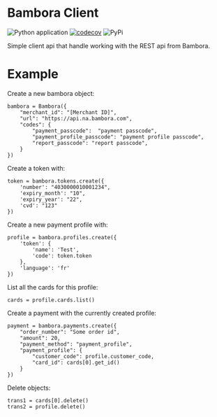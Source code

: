 Bambora Client
==============

![Python application](https://github.com/archeti-org/bambora/workflows/Python%20application/badge.svg)
[![codecov](https://codecov.io/gh/archeti-org/bambora/branch/master/graph/badge.svg)](https://codecov.io/gh/archeti-org/bambora)
![PyPi](https://img.shields.io/badge/python-2.7%203.5-green.svg)

Simple client api that handle working with the REST
api from Bambora.

Example
=======


Create a new bambora object:

    bambora = Bambora({
        "merchant_id": "[Merchant ID]",
        "url": "https://api.na.bambora.com",
        "codes": {
            "payment_passcode":  "payment passcode",
            "payment_profile_passcode": "payment profile passcode",
            "report_passcode": "report passcode",
        }
    })

Create a token with:


    token = bambora.tokens.create({
        'number': "4030000010001234",
        'expiry_month': "10",
        'expiry_year': "22",
        'cvd': "123"
    })

Create a new payment profile with:

    profile = bambora.profiles.create({
        'token': {
            'name': 'Test',
            'code': token.token
        },
        'language': 'fr'
    })

List all the cards for this profile:

    cards = profile.cards.list()


Create a payment with the currently created profile:

    payment = bambora.payments.create({
        "order_number": "Some order id",
        "amount": 20,
        "payment_method": "payment_profile",
        "payment_profile": {
            "customer_code": profile.customer_code,
            "card_id": cards[0].get_id()
        }
    })


Delete objects:

    trans1 = cards[0].delete()
    trans2 = profile.delete()
